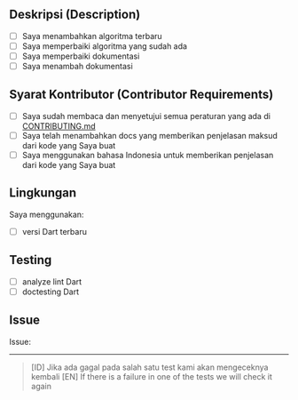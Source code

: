 ## Deskripsi (Description)

<!-- deskripsikan tentang perubahan yang kamu berikan -->
- [ ] Saya menambahkan algoritma terbaru
- [ ] Saya memperbaiki algoritma yang sudah ada
- [ ] Saya memperbaiki dokumentasi
- [ ] Saya menambah dokumentasi

## Syarat Kontributor (Contributor Requirements)

- [ ] Saya sudah membaca dan menyetujui semua peraturan yang ada di [CONTRIBUTING.md](https://github.com/bellshade/Dart/blob/main/CONTRIBUTING.md)
- [ ] Saya telah menambahkan docs yang memberikan penjelasan maksud dari kode yang Saya buat
- [ ] Saya menggunakan bahasa Indonesia untuk memberikan penjelasan dari kode yang Saya buat

## Lingkungan

Saya menggunakan:

- [ ] versi Dart terbaru

## Testing

- [ ] analyze lint Dart
- [ ] doctesting Dart

## Issue

<!-- mention issue yang ingin kamu tutup dengan PR ini -->
<!-- Contoh: Closes #1 -->
Issue: 

---
> [ID] Jika ada gagal pada salah satu test kami akan mengeceknya kembali
> [EN] If there is a failure in one of the tests we will check it again